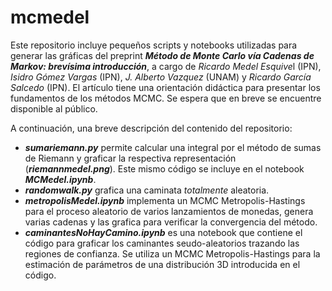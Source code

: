 # mcmedel
Este repositorio incluye pequeños scripts y notebooks utilizadas para generar las gráficas del preprint
***Método de Monte Carlo vía Cadenas de Markov: brevísima introducción***, a cargo de 
*Ricardo Medel Esquive*l (IPN), *Isidro Gómez Vargas* (IPN), *J. Alberto Vazquez* (UNAM) y *Ricardo García Salcedo* (IPN). 
El artículo 
tiene una orientación didáctica para presentar los fundamentos de los métodos MCMC. Se espera que en breve
se encuentre disponible al público.

A continuación, una breve descripción del contenido del repositorio: 

  - ***sumariemann.py*** permite calcular una integral por el método de sumas de Riemann y graficar la respectiva representación 
  (***riemannmedel.png***). Este mismo código se incluye en el notebook ***MCMedel.ipynb***.
  - ***randomwalk.py*** grafica una caminata *totalmente* aleatoria.
  - ***metropolisMedel.ipynb*** implementa un MCMC Metropolis-Hastings para el proceso aleatorio de varios 
  lanzamientos de monedas, genera varias cadenas y las grafica para verificar la convergencia del método. 
  - ***caminantesNoHayCamino.ipynb*** es una notebook que contiene el código para graficar los caminantes seudo-aleatorios 
  trazando las regiones de confianza. Se utiliza un MCMC Metropolis-Hastings para la estimación de parámetros 
  de una distribución 3D introducida en el código. 
